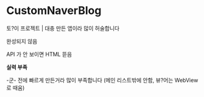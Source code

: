 # CustomNaverBlog

토?이 프로젝트 | 대충 만든 앱이라 많이 허술합니다

완성되지 않음

API 가 안 보이면 HTML 뜯음

**실력 부족**

-군- 전에 빠르게 만든거라 많이 부족합니다 (메인 리스트밖에 안함, 뷰?어는 WebView 로 때움)
